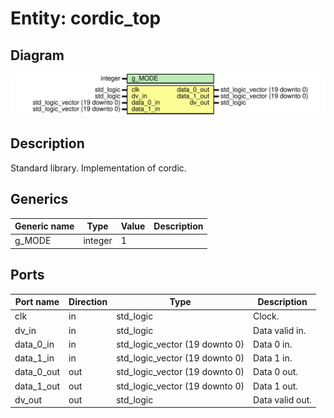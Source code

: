 # Entity: cordic_top

## Diagram

![Diagram](cordic_top.svg "Diagram")
## Description

 Standard library.
 Implementation of cordic.
## Generics

| Generic name | Type    | Value | Description |
| ------------ | ------- | ----- | ----------- |
| g_MODE       | integer | 1     |             |
## Ports

| Port name  | Direction | Type                           | Description      |
| ---------- | --------- | ------------------------------ | ---------------- |
| clk        | in        | std_logic                      |  Clock.          |
| dv_in      | in        | std_logic                      |  Data valid in.  |
| data_0_in  | in        | std_logic_vector (19 downto 0) |  Data 0 in.      |
| data_1_in  | in        | std_logic_vector (19 downto 0) |  Data 1 in.      |
| data_0_out | out       | std_logic_vector (19 downto 0) |  Data 0 out.     |
| data_1_out | out       | std_logic_vector (19 downto 0) |  Data 1 out.     |
| dv_out     | out       | std_logic                      |  Data valid out. |
